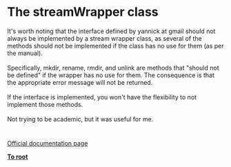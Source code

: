 # The streamWrapper class



It&apos;s worth noting that the interface defined by yannick at gmail should not always be implemented by a stream wrapper class, as several of the methods should not be implemented if the class has no use for them (as per the manual). <br><br>Specifically, mkdir, rename, rmdir, and unlink are methods that "should not be defined" if the wrapper has no use for them. The consequence is that the appropriate error message will not be returned. <br><br>If the interface is implemented, you won&apos;t have the flexibility to not implement those methods.<br><br>Not trying to be academic, but it was useful for me.  

#

[Official documentation page](https://www.php.net/manual/en/class.streamwrapper.php)

**[To root](/README.md)**